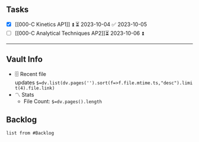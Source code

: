 ## Tasks
- [x] [[000-C Kinetics AP1]] ⏫ ⏳ 2023-10-04 ✅ 2023-10-05
- [ ] [[000-C Analytical Techniques AP2]]⏳ 2023-10-06 ⏫ 
---
## [](https://github.com/TfTHacker/DashboardPlusPlus/blob/master/Dashboard%2B%2B.md#vault-info)Vault Info
- 🗄️ Recent file updates `$=dv.list(dv.pages('').sort(f=>f.file.mtime.ts,"desc").limit(4).file.link)`
- 〽️ Stats
    - File Count: `$=dv.pages().length`

## Backlog
```dataview
list from #Backlog 
```